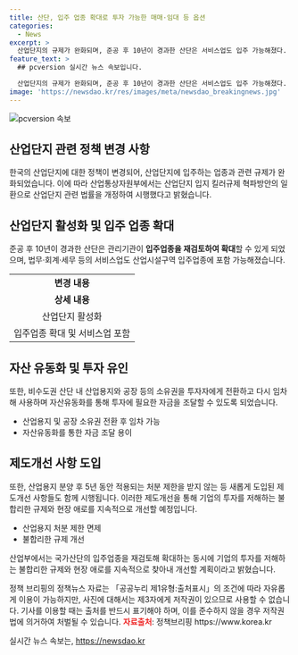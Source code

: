 ```yaml
---
title: 산단, 입주 업종 확대로 투자 가능한 매매·임대 등 옵션
categories:
  - News
excerpt: >
  산업단지의 규제가 완화되며, 준공 후 10년이 경과한 산단은 서비스업도 입주 가능해졌다. 또한, 투자에 필요한 자금을 조달할 수 있는 자산유동화 방식과 산업용지 분양 후의 처분 제한 완화 등으로 투자 환경이 개선되었다. 미래에도 불합리한 규제와 현장 애로를 신속하게 개선해 나갈 예정이다. (출처: 정책브리핑)
feature_text: >
  ## pcversion 실시간 뉴스 속보입니다.

  산업단지의 규제가 완화되며, 준공 후 10년이 경과한 산단은 서비스업도 입주 가능해졌다. 또한, 투자에 필요한 자금을 조달할 수 있는 자산유동화 방식과 산업용지 분양 후의 처분 제한 완화 등으로 투자 환경이 개선되었다. 미래에도 불합리한 규제와 현장 애로를 신속하게 개선해 나갈 예정이다. (출처: 정책브리핑)
image: 'https://newsdao.kr/res/images/meta/newsdao_breakingnews.jpg'
---
```


<p><img src="https://newsdao.kr/res/images/meta/newsdao_breakingnews.jpg" alt="pcversion 속보" /></p>

<h2>산업단지 관련 정책 변경 사항</h2>

<p data-ke-size="size16">한국의 산업단지에 대한 정책이 변경되어, 산업단지에 입주하는 업종과 관련 규제가 완화되었습니다. 이에 따라 산업통상자원부에서는 산업단지 입지 킬러규제 혁파방안의 일환으로 산업단지 관련 법률을 개정하여 시행했다고 밝혔습니다.</p>

<h2>산업단지 활성화 및 입주 업종 확대</h2>

<p data-ke-size="size16">준공 후 10년이 경과한 산단은 관리기관이 <b>입주업종을 재검토하여 확대</b>할 수 있게 되었으며, 법무·회계·세무 등의 서비스업도 산업시설구역 입주업종에 포함 가능해졌습니다.</p>

<table>
  <tr>
    <td style="text-align: center; height: 17px;"><b>변경 내용</b></td>
  </tr>
  <tr>
    <td style="text-align: center; height: 17px;"><b>상세 내용</b></td>
  </tr>
  <tr>
    <td style="text-align: center; height: 17px;">산업단지 활성화</td>
  </tr>
  <tr>
    <td style="text-align: center; height: 17px;">입주업종 확대 및 서비스업 포함</td>
  </tr>
</table>

<h2>자산 유동화 및 투자 유인</h2>

<p data-ke-size="size16">또한, 비수도권 산단 내 산업용지와 공장 등의 소유권을 투자자에게 전환하고 다시 임차해 사용하며 자산유동화를 통해 투자에 필요한 자금을 조달할 수 있도록 되었습니다.</p>

<ul>
  <li>산업용지 및 공장 소유권 전환 후 임차 가능</li>
  <li>자산유동화를 통한 자금 조달 용이</li>
</ul>

<h2>제도개선 사항 도입</h2>

<p data-ke-size="size16">또한, 산업용지 분양 후 5년 동안 적용되는 처분 제한을 받지 않는 등 새롭게 도입된 제도개선 사항들도 함께 시행됩니다. 이러한 제도개선을 통해 기업의 투자를 저해하는 불합리한 규제와 현장 애로를 지속적으로 개선할 예정입니다.</p>

<ul>
  <li>산업용지 처분 제한 면제</li>
  <li>불합리한 규제 개선</li>
</ul>

<p data-ke-size="size16">산업부에서는 국가산단의 입주업종을 재검토해 확대하는 동시에 기업의 투자를 저해하는 불합리한 규제와 현장 애로를 지속적으로 찾아내 개선할 계획이라고 밝혔습니다.</p>

<p data-ke-size="size16">정책 브리핑의 정책뉴스 자료는 「공공누리 제1유형:출처표시」의 조건에 따라 자유롭게 이용이 가능하지만, 사진에 대해서는 제3자에게 저작권이 있으므로 사용할 수 없습니다. 기사를 이용할 때는 출처를 반드시 표기해야 하며, 이를 준수하지 않을 경우 저작권법에 의거하여 처벌될 수 있습니다. <b><span style="color: #ee2323;">자료출처</span></b>: 정책브리핑 https://www.korea.kr</p>
실시간 뉴스 속보는, <a href="https://newsdao.kr" rel="dofollow">https://newsdao.kr</a>


